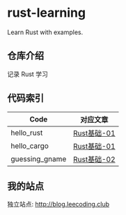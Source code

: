 # rust-learning
Learn Rust with examples.

## 仓库介绍

记录 Rust 学习

## 代码索引

| Code           | 对应文章                                                                                  |
| ---            | ---                                                                                       |
| hello_rust     | [Rust基础-01](https://captainlee1024.gitee.io/blog/2021/01/04/Rust%E5%9F%BA%E7%A1%80-01/) |
| hello_cargo    | [Rust基础-01](https://captainlee1024.gitee.io/blog/2021/01/04/Rust%E5%9F%BA%E7%A1%80-01/) |
| guessing_gname | [Rust基础-02](https://captainlee1024.gitee.io/blog/2021/01/05/Rust%E5%9F%BA%E7%A1%80-02/) |

## 我的站点

独立站点: http://blog.leecoding.club

